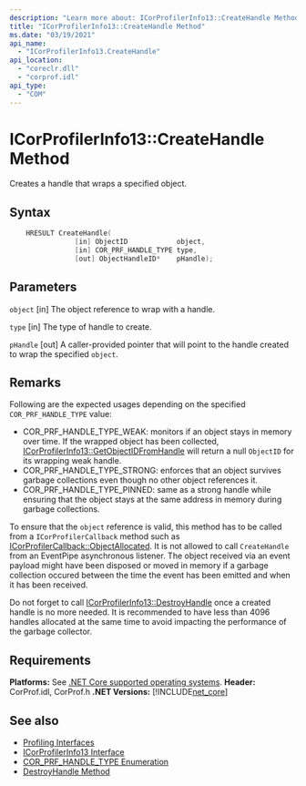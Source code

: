 ```yaml
---
description: "Learn more about: ICorProfilerInfo13::CreateHandle Method"
title: "ICorProfilerInfo13::CreateHandle Method"
ms.date: "03/19/2021"
api_name: 
  - "ICorProfilerInfo13.CreateHandle"
api_location: 
  - "coreclr.dll"
  - "corprof.idl"
api_type: 
  - "COM"
---
```

# ICorProfilerInfo13::CreateHandle Method

Creates a handle that wraps a specified object.
  
## Syntax  
  
```cpp  
    HRESULT CreateHandle(
                [in] ObjectID            object,
                [in] COR_PRF_HANDLE_TYPE type,
                [out] ObjectHandleID*    pHandle);
```  
  
## Parameters

`object`
[in] The object reference to wrap with a handle.

`type`
[in] The type of handle to create.

`pHandle`
[out] A caller-provided pointer that will point to the handle created to wrap the specified `object`.

## Remarks

Following are the expected usages depending on the specified `COR_PRF_HANDLE_TYPE` value:
 - COR_PRF_HANDLE_TYPE_WEAK: monitors if an object stays in memory over time. If the wrapped object has been collected, [ICorProfilerInfo13::GetObjectIDFromHandle](icorprofilerinfo13-getobjectidfromhandle-method.md) will return a null `ObjectID` for its wrapping weak handle.
 - COR_PRF_HANDLE_TYPE_STRONG: enforces that an object survives garbage collections even though no other object references it.
 - COR_PRF_HANDLE_TYPE_PINNED: same as a strong handle while ensuring that the object stays at the same address in memory during garbage collections.

 To ensure that the `object` reference is valid, this method has to be called from a `ICorProfilerCallback` method such as [ICorProfilerCallback::ObjectAllocated](icorprofilercallback-objectallocated-method.md). It is not allowed to call `CreateHandle` from an EventPipe asynchronous listener. The object received via an event payload might have been disposed or moved in memory if a garbage collection occured between the time the event has been emitted and when it has been received.

Do not forget to call [ICorProfilerInfo13::DestroyHandle](icorprofilerinfo13-destroyhandle-method.md) once a created handle is no more needed.
It is recommended to have less than 4096 handles allocated at the same time to avoid impacting the performance of the garbage collector.

## Requirements  

**Platforms:** See [.NET Core supported operating systems](../../../core/install/windows.md?pivots=os-windows).
**Header:** CorProf.idl, CorProf.h
**.NET Versions:** [!INCLUDE[net_core](../../../../includes/net-core-70-md.md)]
  
## See also

- [Profiling Interfaces](profiling-interfaces.md)
- [ICorProfilerInfo13 Interface](icorprofilerinfo13-interface.md)
- [COR_PRF_HANDLE_TYPE Enumeration](cor-prf-handle-type-enumeration.md)
- [DestroyHandle Method](icorprofilerinfo13-destroyhandle-method.md)
